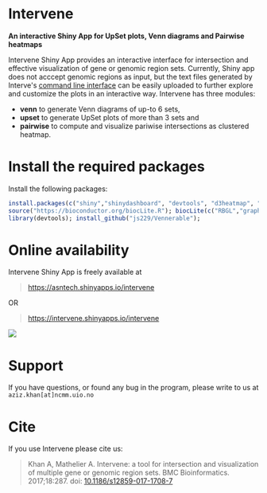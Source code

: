 # Intervene #

**An interactive Shiny App for UpSet plots, Venn diagrams and Pairwise heatmaps**

Intervene Shiny App provides an interactive interface for intersection and effective visualization of gene or genomic region sets. Currently, Shiny app does not acccept genomic regions as input, but the text files generated by Interve's [command line interface](https://github.com/asntech/intervene) can be easily uploaded to further explore and customize the plots in an interactive way. Intervene has three modules:

* **venn** to generate Venn diagrams of up-to 6 sets,
* **upset** to generate UpSet plots of more than 3 sets and 
* **pairwise** to compute and visualize pariwise intersections as clustered heatmap.

Install the required packages
==============================

Install the following packages:

```R
install.packages(c("shiny","shinydashboard", "devtools", "d3heatmap", "plotly", "gplots", "ggplot2", "gridExtra", "plyr", "UpSetR", "colourpicker", "corrplot", "BBmisc", "readr", "DT"));
source("https://bioconductor.org/biocLite.R"); biocLite(c("RBGL","graph"));
library(devtools); install_github("js229/Vennerable");
```

Online availability
===================
Intervene Shiny App is freely available at

>https://asntech.shinyapps.io/intervene

OR

>https://intervene.shinyapps.io/intervene

![](http://intervene.readthedocs.io/en/latest/_images/shinyapp_main.png)

Support
========
If you have questions, or found any bug in the program, please write to us at ``aziz.khan[at]ncmm.uio.no``

Cite
====
If you use Intervene please cite us:
>Khan A, Mathelier A. Intervene: a tool for intersection and visualization of multiple gene or genomic region sets. BMC Bioinformatics. 2017;18:287. doi: [10.1186/s12859-017-1708-7](https://doi.org10.1186/s12859-017-1708-7)

